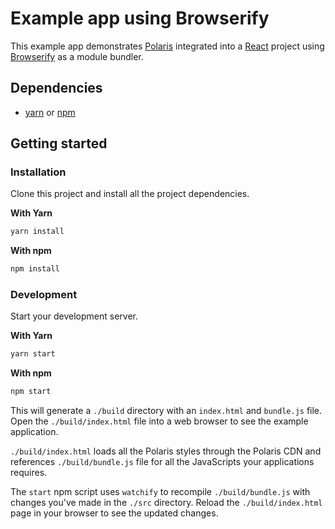 # Example app using Browserify
This example app demonstrates [Polaris](https://polaris.shopify.com) integrated into a [React](https://facebook.github.io/react/) project using [Browserify](http://browserify.org/) as a module bundler.

## Dependencies
- [yarn](https://github.com/yarnpkg/yarn/) or [npm](https://www.npmjs.com/)

## Getting started
### Installation

Clone this project and install all the project dependencies.

**With Yarn**

```bash
yarn install
```

**With npm**

```bash
npm install
```

### Development
Start your development server.

**With Yarn**

```bash
yarn start
```

**With npm**

```bash
npm start
```
This will generate a `./build` directory with an `index.html` and `bundle.js` file. Open the `./build/index.html` file into a web browser to see the example application.

`./build/index.html` loads all the Polaris styles through the Polaris CDN and references `./build/bundle.js` file for all the JavaScripts your applications requires.

The `start` npm script uses `watchify` to recompile `./build/bundle.js` with changes you've made in the `./src` directory. Reload the `./build/index.html` page in your browser to see the updated changes.
